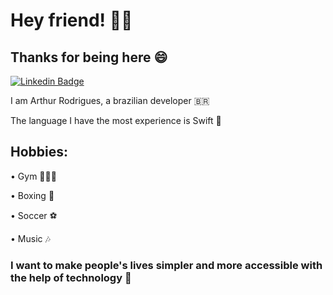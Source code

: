 # Hey friend! 🤙🏽
## Thanks for being here 😄

[![Linkedin Badge](https://img.shields.io/badge/-LinkedIn-blue?style=flat-square&logo=Linkedin&logoColor=white&link=https://www.linkedin.com/in/arthursmr17/)](https://www.linkedin.com/in/arthursmr17/)


I am Arthur Rodrigues, a brazilian developer 🇧🇷

The language I have the most experience is Swift 

## Hobbies:

• Gym 🏋🏽‍♂️

• Boxing 🥊 

• Soccer ⚽️

• Music 🎶


### I want to make people's lives simpler and more accessible with the help of technology 🚀
